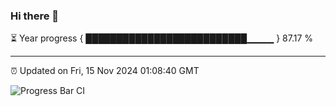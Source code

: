 ### Hi there 👋

⏳ Year progress { ██████████████████████████▁▁▁▁ } 87.17 %

---

⏰ Updated on Fri, 15 Nov 2024 01:08:40 GMT

![Progress Bar CI](https://github.com/liununu/liununu/workflows/Progress%20Bar%20CI/badge.svg)
